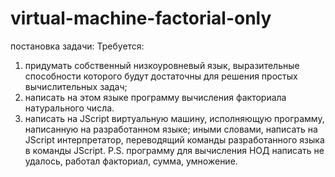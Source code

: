 # virtual-machine-factorial-only
постановка задачи:
Требуется:
1) придумать собственный низкоуровневый язык, выразительные способности которого будут достаточны для решения
простых вычислительных задач;
2) написать на этом языке программу вычисления факториала натурального числа.
3) написать на JScript виртуальную машину, исполняющую
программу, написанную на разработанном языке; иными словами, написать на JScript интерпретатор, переводящий команды разработанного языка в команды JScript.
P.S. программу для вычисления НОД написать не удалось, работал факториал, сумма, умножение. 
